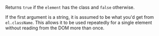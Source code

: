 Returns `true` if the `element` has the class and `false` otherwise.

If the first argument is a string, it is assumed to be what you'd get from `el.className`. This allows it to be used repeatedly for a single element without reading from the DOM more than once.
